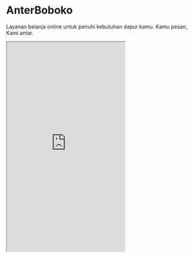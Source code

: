 # AnterBoboko
Layanan belanja online untuk penuhi kebutuhan dapur kamu.
Kamu pesan, Kami antar.

<iframe src="https://www.appsheet.com/start/663864c2-ff29-4d9e-ab65-6cea4f9b2a19?refresh=1&wipe=1" width="320" height="568"/>
